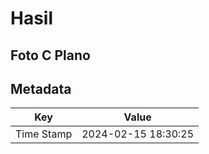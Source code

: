 # Hasil

## Foto C Plano


## Metadata

| Key        | Value               |
| ---------- | ------------------- |
| Time Stamp | 2024-02-15 18:30:25 |



